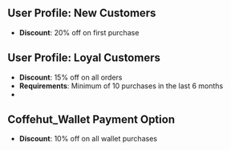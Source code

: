 ## User Profile: New Customers
- **Discount**: 20% off on first purchase

## User Profile: Loyal Customers
- **Discount**: 15% off on all orders
- **Requirements**: Minimum of 10 purchases in the last 6 months
- 
 ## Coffehut_Wallet Payment Option
- **Discount**: 10% off on all wallet purchases
